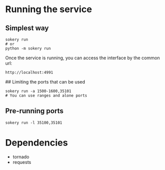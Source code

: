 # Running the service

## Simplest way

    sokery run
    # or
    python -m sokery run

Once the service is running, you can access the interface by the common url:

    http://localhost:4991

## Limiting the ports that can be used

    sokery run -a 1500-1600,35101
    # You can use ranges and alone ports

## Pre-running ports

    sokery run -l 35100,35101

# Dependencies

* tornado
* requests
